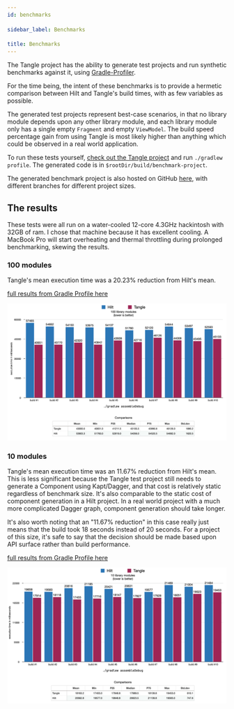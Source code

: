 ```yaml
---
id: benchmarks

sidebar_label: Benchmarks

title: Benchmarks
---
```


The Tangle project has the ability to generate test projects and run synthetic benchmarks against
it, using [Gradle-Profiler](https://github.com/gradle/gradle-profiler).

For the time being, the intent of these benchmarks is to provide a hermetic comparison between Hilt
and Tangle's build times, with as few variables as possible.

The generated test projects represent best-case scenarios, in that no library module depends upon
any other library module, and each library module only has a single empty `Fragment` and
empty `ViewModel`. The build speed percentage gain from using Tangle is most likely higher than
anything which could be observed in a real world application.

To run these tests yourself, [check out the Tangle project](https://github.com/RBusarow/tangle) and
run `./gradlew profile`. The generated code is in `$rootDir/build/benchmark-project`.

The generated benchmark project is also hosted on
GitHub [here](https://github.com/RBusarow/tangle-benchmark-project), with different branches for
different project sizes.

## The results

These tests were all run on a water-cooled 12-core 4.3GHz hackintosh with 32GB of ram. I chose that
machine because it has excellent cooling. A MacBook Pro will start overheating and thermal
throttling during prolonged benchmarking, skewing the results.

### 100 modules

Tangle's mean execution time was a 20.23% reduction from Hilt's mean.

[full results from Gradle Profile here](@site/static/benchmark/benchmark_100.html)

![Hilt vs Tangle results, 100 modules](/img/benchmark_100.png "Hilt vs Tangle results, 100 modules")

### 10 modules

Tangle's mean execution time was an 11.67% reduction from Hilt's mean. This is less significant
because the Tangle test project still needs to generate a Component using Kapt/Dagger, and that cost
is relatively static regardless of benchmark size. It's also comparable to the static cost of
component generation in a Hilt project. In a real world project with a much more complicated Dagger
graph, component generation should take longer.

It's also worth noting that an "11.67% reduction" in this case really just means that the build took
18 seconds instead of 20 seconds. For a project of this size, it's safe to say that the decision
should be made based upon API surface rather than build performance.

[full results from Gradle Profile here](@site/static/benchmark/benchmark_10.html)

![Hilt vs Tangle results, 10 modules](/img/benchmark_10.png "Hilt vs Tangle results, 100 modules")
